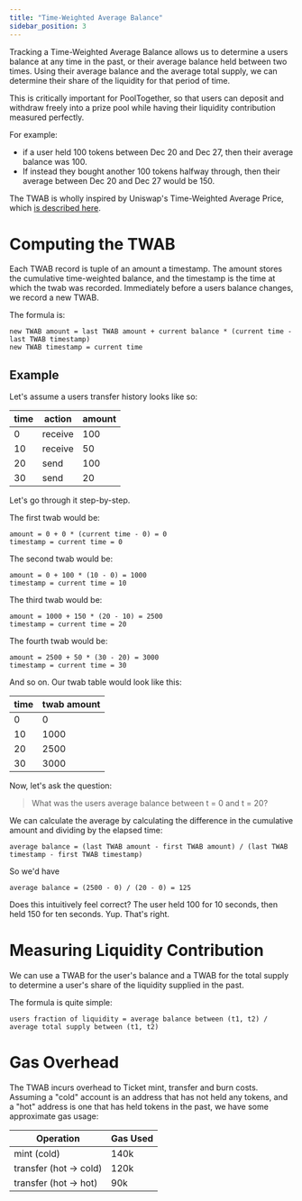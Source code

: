 ```yaml
---
title: "Time-Weighted Average Balance"
sidebar_position: 3
---
```


Tracking a Time-Weighted Average Balance allows us to determine a users balance at any time in the past, or their average balance held between two times.  Using their average balance and the average total supply, we can determine their share of the liquidity for that period of time.

This is critically important for PoolTogether, so that users can deposit and withdraw freely into a prize pool while having their liquidity contribution measured perfectly.

For example:

- if a user held 100 tokens between Dec 20 and Dec 27, then their average balance was 100.
- If instead they bought another 100 tokens halfway through, then their average between Dec 20 and Dec 27 would be 150.

The TWAB is wholly inspired by Uniswap's Time-Weighted Average Price, which [is described here](https://docs.uniswap.org/protocol/V2/concepts/core-concepts/oracles).

# Computing the TWAB

Each TWAB record is tuple of an amount a timestamp.  The amount stores the cumulative time-weighted balance, and the timestamp is the time at which the twab was recorded.  Immediately before a users balance changes, we record a new TWAB.

The formula is:

```
new TWAB amount = last TWAB amount + current balance * (current time - last TWAB timestamp)
new TWAB timestamp = current time
```

## Example

Let's assume a users transfer history looks like so:

| time | action | amount |
| ---- | ------ | ------ |
| 0 | receive | 100 |
| 10 | receive | 50 |
| 20 | send | 100 |
| 30 | send | 20 |

Let's go through it step-by-step.

The first twab would be: 

```
amount = 0 + 0 * (current time - 0) = 0
timestamp = current time = 0
```

The second twab would be:

```
amount = 0 + 100 * (10 - 0) = 1000
timestamp = current time = 10
```

The third twab would be:

```
amount = 1000 + 150 * (20 - 10) = 2500
timestamp = current time = 20
```

The fourth twab would be:

```
amount = 2500 + 50 * (30 - 20) = 3000
timestamp = current time = 30
```

And so on.  Our twab table would look like this:

| time | twab amount |
| ---- | ----------- |
| 0 | 0 |
| 10 | 1000 |
| 20 | 2500 |
| 30 | 3000 |

Now, let's ask the question:

> What was the users average balance between t = 0 and t = 20?

We can calculate the average by calculating the difference in the cumulative amount and dividing by the elapsed time:

```
average balance = (last TWAB amount - first TWAB amount) / (last TWAB timestamp - first TWAB timestamp)
```

So we'd have

```
average balance = (2500 - 0) / (20 - 0) = 125
```

Does this intuitively feel correct?  The user held 100 for 10 seconds, then held 150 for ten seconds. Yup.  That's right.

# Measuring Liquidity Contribution

We can use a TWAB for the user's balance and a TWAB for the total supply to determine a user's share of the liquidity supplied in the past.

The formula is quite simple:

```
users fraction of liquidity = average balance between (t1, t2) / average total supply between (t1, t2)
```

# Gas Overhead

The TWAB incurs overhead to Ticket mint, transfer and burn costs.  Assuming a "cold" account is an address that has not held any tokens, and a "hot" address is one that has held tokens in the past, we have some approximate gas usage:

| Operation | Gas Used |
| --------- | -------- |
| mint (cold) | 140k |
| transfer (hot -> cold) | 120k |
| transfer (hot -> hot) | 90k |
